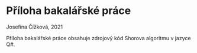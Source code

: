 # Příloha bakalářské práce
Josefína Čížková, 2021

Příloha bakalářské práce obsahuje zdrojový kód Shorova algoritmu v jazyce Q#.
